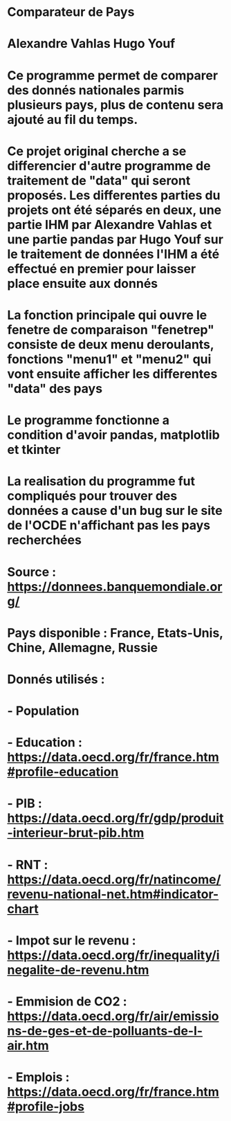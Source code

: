 # Comparateur de Pays
#
# Alexandre Vahlas  Hugo Youf
#
# Ce programme permet de comparer des donnés nationales parmis plusieurs pays, plus de contenu sera ajouté au fil du temps.
#
# Ce projet original cherche a se differencier d'autre programme de traitement de "data" qui seront proposés. Les differentes parties du projets ont été séparés en deux, une partie IHM par Alexandre Vahlas et une partie pandas par Hugo Youf sur le traitement de données l'IHM a été effectué en premier pour laisser place ensuite aux donnés 
#
# La fonction principale qui ouvre le fenetre de comparaison "fenetrep" consiste de deux menu deroulants, fonctions "menu1" et "menu2" qui vont ensuite afficher les differentes "data" des pays
#
# Le programme fonctionne a condition d'avoir pandas, matplotlib et tkinter
#
# La realisation du programme fut compliqués pour trouver des données a cause d'un bug sur le site de l'OCDE n'affichant pas les pays recherchées
#
# Source : https://donnees.banquemondiale.org/
#
# Pays disponible : France, Etats-Unis, Chine, Allemagne, Russie
#
# Donnés utilisés : 
# - Population
# - Education : https://data.oecd.org/fr/france.htm#profile-education
# - PIB : https://data.oecd.org/fr/gdp/produit-interieur-brut-pib.htm
# - RNT : https://data.oecd.org/fr/natincome/revenu-national-net.htm#indicator-chart
# - Impot sur le revenu : https://data.oecd.org/fr/inequality/inegalite-de-revenu.htm
# - Emmision de CO2 : https://data.oecd.org/fr/air/emissions-de-ges-et-de-polluants-de-l-air.htm
# - Emplois : https://data.oecd.org/fr/france.htm#profile-jobs
